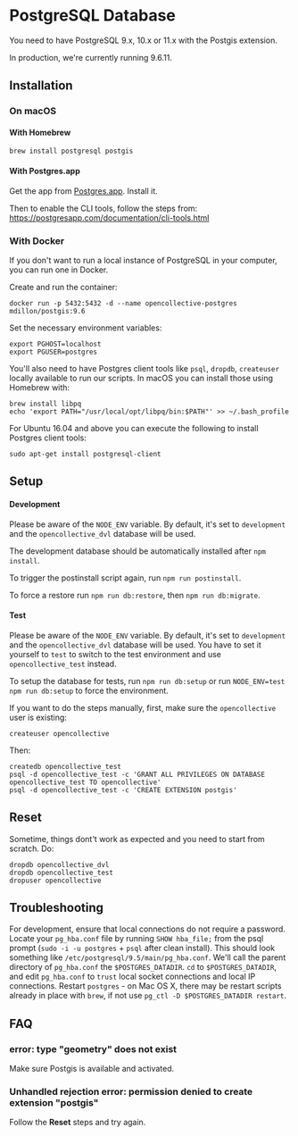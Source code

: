 # PostgreSQL Database

You need to have PostgreSQL 9.x, 10.x or 11.x with the Postgis extension.

In production, we're currently running 9.6.11.

## Installation

### On macOS

#### With Homebrew

`brew install postgresql postgis`

#### With Postgres.app

Get the app from [Postgres.app](http://postgresapp.com/). Install it.

Then to enable the CLI tools, follow the steps from: https://postgresapp.com/documentation/cli-tools.html

### With Docker

If you don't want to run a local instance of PostgreSQL in your computer, you can run one in Docker.

Create and run the container:

```
docker run -p 5432:5432 -d --name opencollective-postgres mdillon/postgis:9.6
```

Set the necessary environment variables:

```
export PGHOST=localhost
export PGUSER=postgres
```

You'll also need to have Postgres client tools like `psql`, `dropdb`, `createuser` locally available to run our scripts. In macOS you can install those using Homebrew with:

```
brew install libpq
echo 'export PATH="/usr/local/opt/libpq/bin:$PATH"' >> ~/.bash_profile
```

For Ubuntu 16.04 and above you can execute the following to install Postgres client tools:

```
sudo apt-get install postgresql-client
```

## Setup

#### Development

Please be aware of the `NODE_ENV` variable. By default, it's set to `development` and the `opencollective_dvl` database will be used.

The development database should be automatically installed after `npm install`.

To trigger the postinstall script again, run `npm run postinstall`.

To force a restore run `npm run db:restore`, then `npm run db:migrate`.

#### Test

Please be aware of the `NODE_ENV` variable. By default, it's set to `development` and the `opencollective_dvl` database will be used. You have to set it yourself to `test` to switch to the test environment and use `opencollective_test` instead.

To setup the database for tests, run `npm run db:setup` or run `NODE_ENV=test npm run db:setup` to force the environment.

If you want to do the steps manually, first, make sure the `opencollective` user is existing:

`createuser opencollective`

Then:

```
createdb opencollective_test
psql -d opencollective_test -c 'GRANT ALL PRIVILEGES ON DATABASE opencollective_test TO opencollective'
psql -d opencollective_test -c 'CREATE EXTENSION postgis'
```

## Reset

Sometime, things dont't work as expected and you need to start from scratch. Do:

```
dropdb opencollective_dvl
dropdb opencollective_test
dropuser opencollective
```

## Troubleshooting

For development, ensure that local connections do not require a password. Locate your `pg_hba.conf` file by running `SHOW hba_file;` from the psql prompt (`sudo -i -u postgres` + `psql` after clean install). This should look something like `/etc/postgresql/9.5/main/pg_hba.conf`. We'll call the parent directory of `pg_hba.conf` the `$POSTGRES_DATADIR`. `cd` to `$POSTGRES_DATADIR`, and edit `pg_hba.conf` to `trust` local socket connections and local IP connections. Restart `postgres` - on Mac OS X, there may be restart scripts already in place with `brew`, if not use `pg_ctl -D $POSTGRES_DATADIR restart`.

## FAQ

### error: type "geometry" does not exist

Make sure Postgis is available and activated.

### Unhandled rejection error: permission denied to create extension "postgis"

Follow the **Reset** steps and try again.
